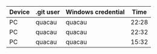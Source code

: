 | Device | .git user | Windows credential | Time  |
| ------ | --------- | ------------------ | ----- |
| PC     | quacau    | quacau             | 22:28 |
| PC     | quacau    | quacau             | 22:32 |
| PC     | quacau    | quacau             | 15:32 |